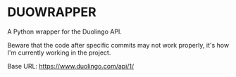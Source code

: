 # DUOWRAPPER
A Python wrapper for the Duolingo API.

Beware that the code after specific commits may not work properly, it's how I'm currently working in the project.

Base URL: https://www.duolingo.com/api/1/
